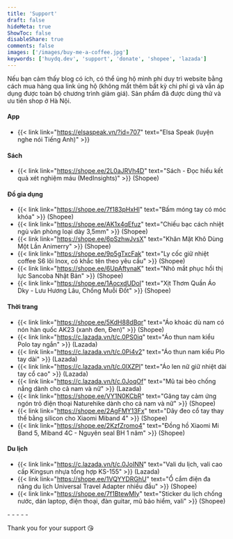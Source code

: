 ```yaml
---
title: 'Support'
draft: false
hideMeta: true
ShowToc: false
disableShare: true
comments: false
images: ['/images/buy-me-a-coffee.jpg']
keywords: ['huydq.dev', 'support', 'donate', 'shopee', 'lazada']
---
```


Nếu bạn cảm thấy blog có ích, có thể ủng hộ mình phí duy trì website bằng cách mua hàng qua link ủng hộ (không mất thêm bất kỳ chi phí gì và vẫn áp dụng được toàn bộ chương trình giảm giá). Sản phẩm đã được dùng thử và ưu tiên shop ở Hà Nội.

#### App

- {{< link link="https://elsaspeak.vn/?id=707" text="Elsa Speak (luyện nghe nói Tiếng Anh)" >}}

#### Sách

- {{< link link="https://shope.ee/2L0aJRVh4D" text="Sách - Đọc hiểu kết quả xét nghiệm máu (MedInsights)" >}} (Shopee)

#### Đồ gia dụng

- {{< link link="https://shope.ee/7f183pHxHl" text="Bấm móng tay có móc khóa" >}} (Shopee)
- {{< link link="https://shope.ee/AK1x4qEfuz" text="Chiếu bạc cách nhiệt ngủ văn phòng loại dày 3,5mm" >}} (Shopee)
- {{< link link="https://shope.ee/6pSzhwJvsX" text="Khăn Mặt Khô Dùng Một Lần Animerry" >}} (Shopee)
- {{< link link="https://shope.ee/9p5gTxcFak" text="Ly cốc giữ nhiệt coffee S6 lõi Inox, có khắc tên theo yêu cầu" >}} (Shopee)
- {{< link link="https://shope.ee/6UpAftynaK" text="Nhỏ mắt phục hồi thị lực Sancoba Nhật Bản" >}} (Shopee)
- {{< link link="https://shope.ee/1AocxdUDoI" text="Xịt Thơm Quần Áo Dky - Lưu Hương Lâu, Chống Muỗi Đốt" >}} (Shopee)

#### Thời trang

- {{< link link="https://shope.ee/5KdH88dBqr" text="Áo khoác dù nam có nón hàn quốc AK23 (xanh đen, Đen)" >}} (Shopee)
- {{< link link="https://c.lazada.vn/t/c.0PS0iq" text="Áo thun nam kiểu Polo tay ngắn" >}} (Lazada)
- {{< link link="https://c.lazada.vn/t/c.0Pi4v2" text="Áo thun nam kiểu Plo tay dài" >}} (Lazada)
- {{< link link="https://c.lazada.vn/t/c.0lXZPl" text="Áo len nữ giữ nhiệt dài tay cổ cao" >}} (Lazada)
- {{< link link="https://c.lazada.vn/t/c.0JoqOf" text="Mũ tai bèo chống nắng dành cho cả nam và nữ" >}} (Lazada)
- {{< link link="https://shope.ee/VY1N0KCbR" text="Găng tay cảm ứng ngón trỏ điện thoại Naturehike dành cho cả nam và nữ" >}} (Shopee)
- {{< link link="https://shope.ee/2AgFMY13Fx" text="Dây đeo cổ tay thay thế bằng silicon cho Xiaomi Miband 4" >}} (Shopee)
- {{< link link="https://shope.ee/2KzfZromo4" text="Đồng hồ Xiaomi Mi Band 5, Miband 4C - Nguyên seal BH 1 năm" >}} (Shopee)

#### Du lịch

- {{< link link="https://c.lazada.vn/t/c.0JoINN" text="Vali du lịch, vali cao cấp Kingsun nhựa tổng hợp KS-155" >}} (Lazada)
- {{< link link="https://shope.ee/1VQYYDRGhU" text="Ổ cắm điện đa năng du lịch Universal Travel Adapter nhiều đầu" >}} (Shopee)
- {{< link link="https://shope.ee/7f1BtewMIy" text="Sticker du lịch chống nước, dán laptop, điện thoại, đàn guitar, mũ bảo hiểm, vali" >}} (Shopee)

-&nbsp;-&nbsp;-&nbsp;-&nbsp;-

Thank you for your support 😘
